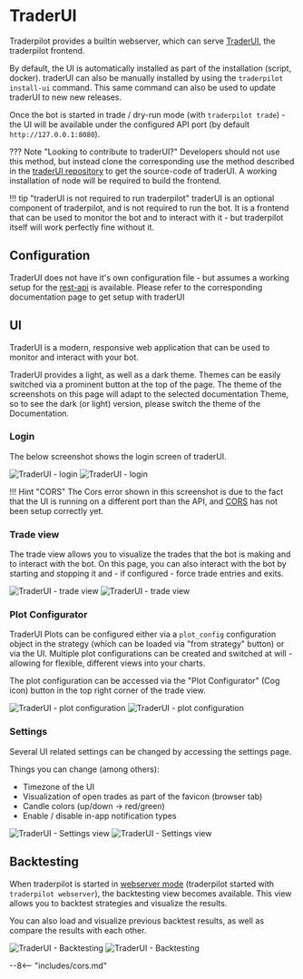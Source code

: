 # TraderUI

Traderpilot provides a builtin webserver, which can serve [TraderUI](https://github.com/traderpilot/traderui), the traderpilot frontend.

By default, the UI is automatically installed as part of the installation (script, docker).
traderUI can also be manually installed by using the `traderpilot install-ui` command.
This same command can also be used to update traderUI to new new releases.

Once the bot is started in trade / dry-run mode (with `traderpilot trade`) - the UI will be available under the configured API port (by default `http://127.0.0.1:8080`).

??? Note "Looking to contribute to traderUI?"
    Developers should not use this method, but instead clone the corresponding use the method described in the [traderUI repository](https://github.com/traderpilot/traderui) to get the source-code of traderUI. A working installation of node will be required to build the frontend.

!!! tip "traderUI is not required to run traderpilot"
    traderUI is an optional component of traderpilot, and is not required to run the bot.
    It is a frontend that can be used to monitor the bot and to interact with it - but traderpilot itself will work perfectly fine without it.

## Configuration

TraderUI does not have it's own configuration file - but assumes a working setup for the [rest-api](rest-api.md) is available.
Please refer to the corresponding documentation page to get setup with traderUI

## UI

TraderUI is a modern, responsive web application that can be used to monitor and interact with your bot.

TraderUI provides a light, as well as a dark theme.
Themes can be easily switched via a prominent button at the top of the page.
The theme of the screenshots on this page will adapt to the selected documentation Theme, so to see the dark (or light) version, please switch the theme of the Documentation.

### Login

The below screenshot shows the login screen of traderUI.

![TraderUI - login](assets/traderui-login-CORS.png#only-dark)
![TraderUI - login](assets/traderui-login-CORS-light.png#only-light)

!!! Hint "CORS"
    The Cors error shown in this screenshot is due to the fact that the UI is running on a different port than the API, and [CORS](#cors) has not been setup correctly yet.

### Trade view

The trade view allows you to visualize the trades that the bot is making and to interact with the bot.
On this page, you can also interact with the bot by starting and stopping it and - if configured - force trade entries and exits.

![TraderUI - trade view](assets/traderUI-trade-pane-dark.png#only-dark)
![TraderUI - trade view](assets/traderUI-trade-pane-light.png#only-light)

### Plot Configurator

TraderUI Plots can be configured either via a `plot_config` configuration object in the strategy (which can be loaded via "from strategy" button) or via the UI.
Multiple plot configurations can be created and switched at will - allowing for flexible, different views into your charts.

The plot configuration can be accessed via the "Plot Configurator" (Cog icon) button in the top right corner of the trade view.

![TraderUI - plot configuration](assets/traderUI-plot-configurator-dark.png#only-dark)
![TraderUI - plot configuration](assets/traderUI-plot-configurator-light.png#only-light)

### Settings

Several UI related settings can be changed by accessing the settings page.

Things you can change (among others):

* Timezone of the UI
* Visualization of open trades as part of the favicon (browser tab)
* Candle colors (up/down -> red/green)
* Enable / disable in-app notification types

![TraderUI - Settings view](assets/traderui-settings-dark.png#only-dark)
![TraderUI - Settings view](assets/traderui-settings-light.png#only-light)

## Backtesting

When traderpilot is started in [webserver mode](utils.md#webserver-mode) (traderpilot started with `traderpilot webserver`), the backtesting view becomes available.
This view allows you to backtest strategies and visualize the results.

You can also load and visualize previous backtest results, as well as compare the results with each other.

![TraderUI - Backtesting](assets/traderUI-backtesting-dark.png#only-dark)
![TraderUI - Backtesting](assets/traderUI-backtesting-light.png#only-light)


--8<-- "includes/cors.md"
